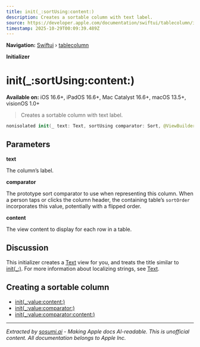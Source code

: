 ```yaml
---
title: init(_:sortUsing:content:)
description: Creates a sortable column with text label.
source: https://developer.apple.com/documentation/swiftui/tablecolumn/init(_:sortusing:content:)
timestamp: 2025-10-29T00:09:39.489Z
---
```


**Navigation:** [Swiftui](/documentation/swiftui) › [tablecolumn](/documentation/swiftui/tablecolumn)

**Initializer**

# init(_:sortUsing:content:)

**Available on:** iOS 16.6+, iPadOS 16.6+, Mac Catalyst 16.6+, macOS 13.5+, visionOS 1.0+

> Creates a sortable column with text label.

```swift
nonisolated init(_ text: Text, sortUsing comparator: Sort, @ViewBuilder content: @escaping (RowValue) -> Content)
```

## Parameters

**text**

The column’s label.



**comparator**

The prototype sort comparator to use when representing this column. When a person taps or clicks the column header, the containing table’s `sortOrder` incorporates this value, potentially with a flipped order.



**content**

The view content to display for each row in a table.



## Discussion

This initializer creates a [Text](/documentation/swiftui/text) view for you, and treats the title similar to [init(_:)](/documentation/swiftui/text/init(_:)). For more information about localizing strings, see [Text](/documentation/swiftui/text).

## Creating a sortable column

- [init(_:value:content:)](/documentation/swiftui/tablecolumn/init(_:value:content:))
- [init(_:value:comparator:)](/documentation/swiftui/tablecolumn/init(_:value:comparator:))
- [init(_:value:comparator:content:)](/documentation/swiftui/tablecolumn/init(_:value:comparator:content:))

---

*Extracted by [sosumi.ai](https://sosumi.ai) - Making Apple docs AI-readable.*
*This is unofficial content. All documentation belongs to Apple Inc.*
